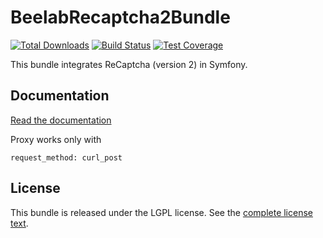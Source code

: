 # BeelabRecaptcha2Bundle

[![Total Downloads](https://poser.pugx.org/beelab/recaptcha2-bundle/downloads.png)](https://packagist.org/packages/beelab/recaptcha2-bundle)
[![Build Status](https://github.com/Bee-Lab/BeelabRecaptcha2Bundle/workflows/build/badge.svg)](https://github.com/Bee-Lab/BeelabRecaptcha2Bundle/actions)
[![Test Coverage](https://codeclimate.com/github/Bee-Lab/BeelabRecaptcha2Bundle/badges/coverage.svg)](https://codeclimate.com/github/Bee-Lab/BeelabRecaptcha2Bundle/coverage)

This bundle integrates ReCaptcha (version 2) in Symfony.

## Documentation

[Read the documentation](docs/index.md)


Proxy works only with
```
request_method: curl_post
```

## License

This bundle is released under the LGPL license. See the [complete license text](LICENSE).

